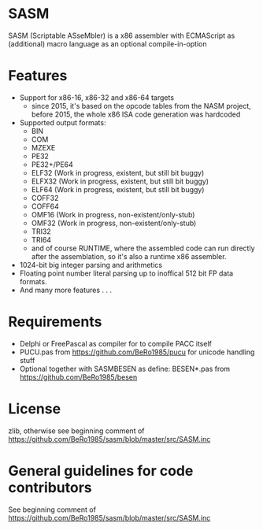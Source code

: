 # SASM

SASM (Scriptable ASseMbler) is a x86 assembler with ECMAScript as (additional) macro language as an optional compile-in-option 

# Features

- Support for x86-16, x86-32 and x86-64 targets 
  - since 2015, it's based on the opcode tables from the NASM project, before 2015, the whole x86 ISA code generation was hardcoded 
- Supported output formats: 
  - BIN 
  - COM 
  - MZEXE 
  - PE32 
  - PE32+/PE64 
  - ELF32 (Work in progress, existent, but still bit buggy) 
  - ELFX32 (Work in progress, existent, but still bit buggy) 
  - ELF64 (Work in progress, existent, but still bit buggy) 
  - COFF32 
  - COFF64 
  - OMF16 (Work in progress, non-existent/only-stub) 
  - OMF32 (Work in progress, non-existent/only-stub) 
  - TRI32 
  - TRI64 
  - and of course RUNTIME, where the assembled code can run directly after the assemblation, so it's also a runtime x86 assembler.
- 1024-bit big integer parsing and arithmetics
- Floating point number literal parsing up to inoffical 512 bit FP data formats.
- And many more features . . . 

# Requirements

- Delphi or FreePascal as compiler for to compile PACC itself
- PUCU.pas from https://github.com/BeRo1985/pucu for unicode handling stuff
- Optional together with SASMBESEN as define: BESEN*.pas from https://github.com/BeRo1985/besen 

# License

zlib, otherwise see beginning comment of https://github.com/BeRo1985/sasm/blob/master/src/SASM.inc

# General guidelines for code contributors

See beginning comment of https://github.com/BeRo1985/sasm/blob/master/src/SASM.inc
